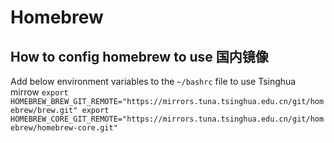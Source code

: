 # Homebrew

## How to config homebrew to use 国内镜像
Add below environment variables to the `~/bashrc` file to use Tsinghua mirrow
`
export HOMEBREW_BREW_GIT_REMOTE="https://mirrors.tuna.tsinghua.edu.cn/git/homebrew/brew.git"
export HOMEBREW_CORE_GIT_REMOTE="https://mirrors.tuna.tsinghua.edu.cn/git/homebrew/homebrew-core.git"
`
